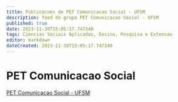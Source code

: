 ```yaml
---
title: Publicacoes de PET Comunicacao Social - UFSM 
description: feed do grupo PET Comunicacao Social - UFSM
published: true
date: 2023-11-30T15:05:17.747340
tags: Ciencias Sociais Aplicadas, Ensino, Pesquisa e Extensao
editor: markdown
dateCreated: 2023-11-30T15:05:17.747340
---
```


# PET Comunicacao Social
[PET Comunicacao Social - UFSM](/grupo/265PETComunicacaoSocialUFSM)